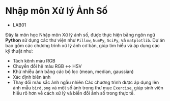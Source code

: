 
# Nhập môn Xử lý Ảnh Số
- LAB01
  
Đây là môn học Nhập môn Xử lý ảnh số, được thực hiện bằng ngôn ngữ **Python** sử dụng các thư viện như `Pillow`, `NumPy`, `SciPy`, và `matplotlib`.
Dự án bao gồm các chương trình xử lý ảnh cơ bản, giúp tìm hiểu và áp dụng các kỹ thuật như:
- Tách kênh màu RGB
- Chuyển đổi hệ màu RGB ↔ HSV
- Khử nhiễu ảnh bằng các bộ lọc (mean, median, gaussian)
- Xác định biên ảnh
- Thay đổi màu sắc ảnh ngẫu nhiên
Các chương trình được áp dụng lên ảnh mẫu `bird.png` và một số ảnh trong thư mục `Exercise`, giúp sinh viên hiểu rõ hơn về cách xử lý và biến đổi ảnh số trong thực tế.

